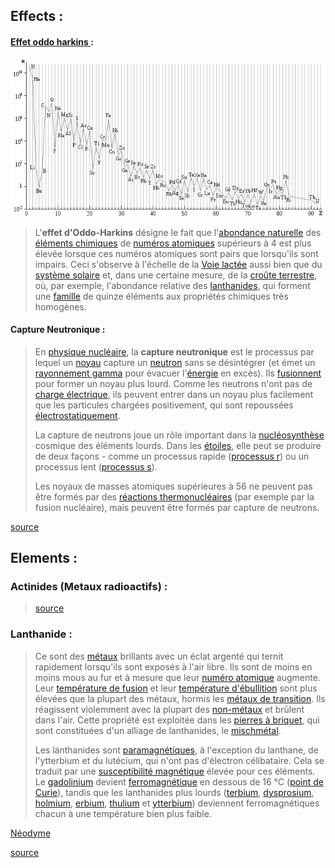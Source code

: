 ## Effects :

#### [Effet oddo harkins ](https://fr.wikipedia.org/wiki/Effet_d%27Oddo-Harkins) :

[![Graphique présentant l'abondance des éléments dans l'univers rendant visible l'effet d'Oddo-Harkins.](Physics.assets/660px-ElementsAbundance.svg.png)](https://commons.wikimedia.org/wiki/File:ElementsAbundance.svg?uselang=fr)

> L'**effet d'Oddo-Harkins** désigne le fait que l'[abondance naturelle](https://fr.wikipedia.org/wiki/Abondance_naturelle) des [éléments chimiques](https://fr.wikipedia.org/wiki/Élément_chimique) de [numéros atomiques](https://fr.wikipedia.org/wiki/Numéro_atomique) supérieurs à 4 est plus élevée lorsque ces numéros atomiques sont pairs que lorsqu'ils sont impairs. Ceci s'observe à l'échelle de la [Voie lactée](https://fr.wikipedia.org/wiki/Voie_lactée) aussi bien que du [système solaire](https://fr.wikipedia.org/wiki/Système_solaire) et, dans une certaine mesure, de la [croûte terrestre](https://fr.wikipedia.org/wiki/Croûte_terrestre), où, par exemple, l'abondance relative des [lanthanides](https://fr.wikipedia.org/wiki/Lanthanide), qui forment une [famille](https://fr.wikipedia.org/wiki/Famille_d'éléments_chimiques) de quinze éléments aux propriétés chimiques très homogènes.



#### Capture Neutronique :

> En [physique nucléaire](https://fr.wikipedia.org/wiki/Physique_nucléaire), la **capture neutronique** est le processus par lequel un [noyau](https://fr.wikipedia.org/wiki/Noyau_atomique) capture un [neutron](https://fr.wikipedia.org/wiki/Neutron) sans se désintégrer (et émet un [rayonnement gamma](https://fr.wikipedia.org/wiki/Rayonnement_gamma) pour évacuer l'[énergie](https://fr.wikipedia.org/wiki/Énergie) en excès). Ils [fusionnent](https://fr.wikipedia.org/wiki/Fusion_nucléaire) pour former un noyau plus lourd. Comme les neutrons n'ont pas de [charge électrique](https://fr.wikipedia.org/wiki/Charge_électrique), ils peuvent entrer dans un noyau plus facilement que les particules chargées positivement, qui sont repoussées [électrostatiquement](https://fr.wikipedia.org/wiki/Électrostatique).
>
> La capture de neutrons joue un rôle important dans la [nucléosynthèse](https://fr.wikipedia.org/wiki/Nucléosynthèse) cosmique des éléments lourds. Dans les [étoiles](https://fr.wikipedia.org/wiki/Étoile), elle peut se produire de deux façons - comme un processus rapide ([processus r](https://fr.wikipedia.org/wiki/Processus_r)) ou un processus lent ([processus s](https://fr.wikipedia.org/wiki/Processus_s)).
>
> Les noyaux de masses atomiques supérieures à 56 ne peuvent pas être formés par des [réactions thermonucléaires](https://fr.wikipedia.org/wiki/Réaction_nucléaire) (par exemple par la fusion nucléaire), mais peuvent être formés par capture de neutrons.

[source](https://fr.wikipedia.org/wiki/Capture_neutronique)

## Elements :

### Actinides (Metaux radioactifs) : 

> [source](https://fr.wikipedia.org/wiki/Actinide)

### Lanthanide : 

> Ce sont des [métaux](https://fr.wikipedia.org/wiki/Métal) brillants avec un éclat argenté qui ternit rapidement lorsqu'ils sont  exposés à l'air libre. Ils sont de moins en moins mous au fur et à  mesure que leur [numéro atomique](https://fr.wikipedia.org/wiki/Numéro_atomique) augmente. Leur [température de fusion](https://fr.wikipedia.org/wiki/Température_de_fusion) et leur [température d'ébullition](https://fr.wikipedia.org/wiki/Point_d'ébullition) sont plus élevées que la plupart des métaux, hormis les [métaux de transition](https://fr.wikipedia.org/wiki/Métal_de_transition). Ils réagissent violemment avec la plupart des [non-métaux](https://fr.wikipedia.org/wiki/Non-métal) et brûlent dans l'air. Cette propriété est exploitée dans les [pierres à briquet](https://fr.wikipedia.org/wiki/Pierre_à_briquet), qui sont constituées d'un alliage de lanthanides, le [mischmétal](https://fr.wikipedia.org/wiki/Mischmétal).
>
> Les lanthanides sont [paramagnétiques](https://fr.wikipedia.org/wiki/Paramagnétisme), à l'exception du lanthane, de l'ytterbium et du lutécium, qui n'ont pas d'électron célibataire. Cela se traduit par une [susceptibilité magnétique](https://fr.wikipedia.org/wiki/Susceptibilité_magnétique) élevée pour ces éléments. Le [gadolinium](https://fr.wikipedia.org/wiki/Gadolinium) devient [ferromagnétique](https://fr.wikipedia.org/wiki/Ferromagnétisme) en dessous de 16 °C ([point de Curie](https://fr.wikipedia.org/wiki/Point_de_Curie)), tandis que les lanthanides plus lourds ([terbium](https://fr.wikipedia.org/wiki/Terbium), [dysprosium](https://fr.wikipedia.org/wiki/Dysprosium), [holmium](https://fr.wikipedia.org/wiki/Holmium), [erbium](https://fr.wikipedia.org/wiki/Erbium), [thulium](https://fr.wikipedia.org/wiki/Thulium) et [ytterbium](https://fr.wikipedia.org/wiki/Ytterbium)) deviennent ferromagnétiques chacun à une température bien plus faible.

[Néodyme](https://fr.wikipedia.org/wiki/N%C3%A9odyme) 

[source](https://fr.wikipedia.org/wiki/Lanthanide)

